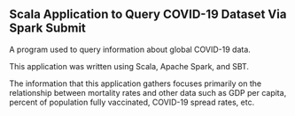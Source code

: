 <h2> Scala Application to Query COVID-19 Dataset Via Spark Submit </h2>

A program used to query information about global COVID-19 data.

This application was written using Scala, Apache Spark, and SBT.

The information that this application gathers focuses primarily on the relationship between mortality rates and other data such as GDP per capita, percent of population fully vaccinated, COVID-19 spread rates, etc.

